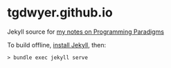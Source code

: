 # tgdwyer.github.io

Jekyll source for [my notes on Programming Paradigms](https://tgdwyer.github.io/)

To build offline, [install Jekyll](https://jekyllrb.com/docs/installation/), then:

```
> bundle exec jekyll serve
```
